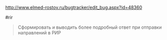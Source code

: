 http://www.elmed-rostov.ru/bugtracker/edit_bug.aspx?id=48360

#rir

>	Сформировать и выводить более подробный ответ при отправки направлений в РИР
